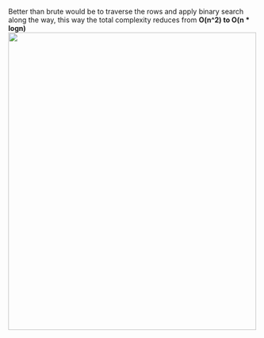 Better than brute would be to traverse the rows and apply binary search along the way, this way the total complexity reduces from **O(n^2) to O(n * logn)**
<br/>
<img src='https://lh3.googleusercontent.com/SPRPlmfnK95fg44ZKeo5tq7HyLiawMSNESLPnvJ8vPAwZ79iNrcQWEgZtyyENgIHzGDDK7sohh3w2FKdmM25PU2weM2p9p7JB6eYL1WcjVLvURBwemKMf8K064JSkAEkwtjbcb073mxL-1Rk2dRV0C8X-BWwg5SzLJz-9MQ__EVOy-RNpLtQJBhXrSNJNI1BO0SWpBvJ5cR1DUUNwY8ruMBH4BNMzHydZo4MO5Bes46tOmTYdfBZLl_octoCxa0H6Ubop1mgCCD05TrN5l82kEm7TGU1ahkQvt9Bw4KEaqYzKNcpp8CMB7JQJSe5PR0T8d6jaNDTNa9qsyV-fT1u0FxqfeytAD_voOM2YfMT_VYXbgFlLW3_Tukt5tNaq_I3RnBACfcs3h5jsm0OzdqzLWvwBFItNdikRoonJvNv7czxQakvmbxpPqa616AKXZ9HQfNKZUb3rUqLcMbIDoAr88y_FCyptnRRopxkHdieHHP2adcVpIZc7N4m6VYgIK_hCHfz9hnwg-Bq7uRqcTLjw_KloducFq-7eOahEueV5aBzU9ahuVHZW7z1UsrGcA1ZvhfX4D20xIVjWEfYV3ON4poq2nKMsl3v7ykXGRRZAFEVkZSOU1bSccN7NTNJ-Z9xhCgMfMGZBR2TQvHt2ioDdKVCOlxX0W2sBikiPoFrfZsVmpSaTE2vnPfo9W8kBYnX24bJ7JG0ZJSQtNgJ0GiHjMnfz7M46gR-Cb7_CqyIWy-D1X0ubL_68lJ_9uBtevQnrIivinnQiRG7dDQdOU7N97Wlf9uwJrqO5hE=w1074-h1578-no?authuser=0' height='600' width="500"/>